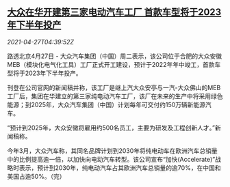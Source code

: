 <!--1619499662000-->
[大众在华开建第三家电动汽车工厂 首款车型将于2023年下半年投产](https://cn.reuters.com/article/vw-china-ev-plant-0427-idCNKBS2CE0AU)
------

<div><i>2021-04-27T04:39:52Z</i></div><p>路透北京4月27日 - 大众汽车集团（中国）周二表示，该公司位于合肥的大众安徽MEB（模块化电气化工具）工厂正式开工建设，预计于2022年年中竣工，首款车型将于2023年下半年投产。</p><p>刊登在公司官网的新闻稿并称，该工厂是继上汽大众安亭与一汽-大众佛山的MEB工厂后，集团在华建立的第三家纯电动汽车工厂，该厂在未来的生产中将采用绿色能源；到2025年，大众汽车集团（中国）计划每年可交付约150万辆新能源汽车。</p><p>“预计到2025年，大众安徽将雇用约500名员工，主要为研发及工程创新人才。”新闻稿称。</p><p>今年3月，大众汽车称，其同名品牌计划到2030年将纯电动车在欧洲汽车总销量中的比例提高逾一倍，以加快向电动汽车转型。该公司宣布“加快(Accelerate)”战略时表示，预计到2030年，纯电动汽车占其欧洲汽车总销量的逾70%，在中国和美国占逾50%。（完）</p>
